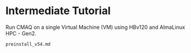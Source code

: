 # Intermediate Tutorial

Run CMAQ on a single Virtual Machine (VM) using HBv120 and AlmaLinux HPC - Gen2.

```{toctree}
preinstall_v54.md
```
